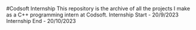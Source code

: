 #Codsoft Internship
This repository is the archive of all the projects I make as a C++ programming intern at Codsoft.
Internship Start - 20/9/2023
Internship End - 20/10/2023
